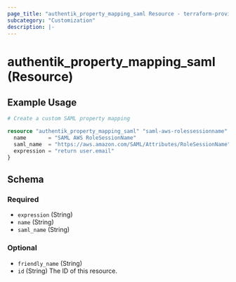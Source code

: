 ```yaml
---
page_title: "authentik_property_mapping_saml Resource - terraform-provider-authentik"
subcategory: "Customization"
description: |-
---
```


# authentik_property_mapping_saml (Resource)

## Example Usage

```terraform
# Create a custom SAML property mapping

resource "authentik_property_mapping_saml" "saml-aws-rolessessionname" {
  name       = "SAML AWS RoleSessionName"
  saml_name  = "https://aws.amazon.com/SAML/Attributes/RoleSessionName"
  expression = "return user.email"
}
```

<!-- schema generated by tfplugindocs -->
## Schema

### Required

- `expression` (String)
- `name` (String)
- `saml_name` (String)

### Optional

- `friendly_name` (String)
- `id` (String) The ID of this resource.
